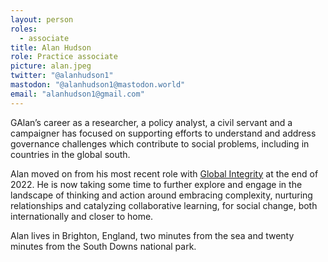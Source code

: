 ```yaml
---
layout: person
roles:
  - associate
title: Alan Hudson
role: Practice associate
picture: alan.jpeg
twitter: "@alanhudson1"
mastodon: "@alanhudson1@mastodon.world"
email: "alanhudson1@gmail.com"
---
```

GAlan’s career as a researcher, a policy analyst, a civil servant and a campaigner has focused on supporting efforts to understand and address governance challenges which contribute to social problems, including in countries in the global south.

Alan moved on from his most recent role with [Global Integrity](https://www.globalintegrity.org/) at the end of 2022. He is now taking some time to further explore and engage in the landscape of thinking and action around embracing complexity, nurturing relationships and catalyzing collaborative learning, for social change, both internationally and closer to home.

Alan lives in Brighton, England, two minutes from the sea and twenty minutes from the South Downs national park.
